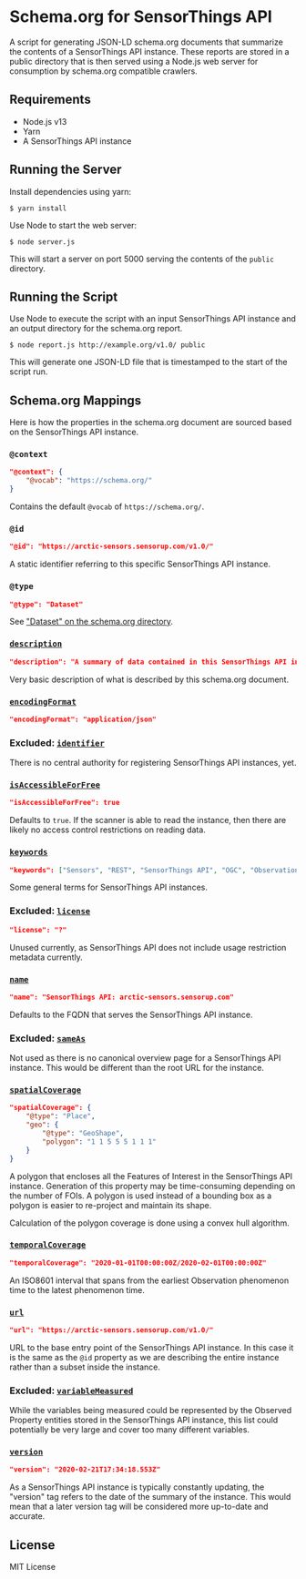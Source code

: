 # Schema.org for SensorThings API

A script for generating JSON-LD schema.org documents that summarize the contents of a SensorThings API instance. These reports are stored in a public directory that is then served using a Node.js web server for consumption by schema.org compatible crawlers.

## Requirements

* Node.js v13
* Yarn
* A SensorThings API instance

## Running the Server

Install dependencies using yarn:

```terminal
$ yarn install
```

Use Node to start the web server:

```terminal
$ node server.js
```

This will start a server on port 5000 serving the contents of the `public` directory.

## Running the Script

Use Node to execute the script with an input SensorThings API instance and an output directory for the schema.org report.

```terminal
$ node report.js http://example.org/v1.0/ public
```

This will generate one JSON-LD file that is timestamped to the start of the script run.

## Schema.org Mappings

Here is how the properties in the schema.org document are sourced based on the SensorThings API instance.

### `@context`

```json
"@context": {
    "@vocab": "https://schema.org/"
}
```

Contains the default `@vocab` of `https://schema.org/`.

### `@id`

```json
"@id": "https://arctic-sensors.sensorup.com/v1.0/"
```

A static identifier referring to this specific SensorThings API instance.

### `@type`

```json
"@type": "Dataset"
```

See ["Dataset" on the schema.org directory](https://schema.org/Dataset).

### [`description`](https://schema.org/description)

```json
"description": "A summary of data contained in this SensorThings API instance."
```

Very basic description of what is described by this schema.org document.

### [`encodingFormat`](https://schema.org/encodingFormat)

```json
"encodingFormat": "application/json"
```

### Excluded: [`identifier`](https://schema.org/identifier)

There is no central authority for registering SensorThings API instances, yet.

### [`isAccessibleForFree`](https://schema.org/isAccessibleForFree)

```json
"isAccessibleForFree": true
```

Defaults to `true`. If the scanner is able to read the instance, then there are likely no access control restrictions on reading data.

### [`keywords`](https://schema.org/keywords)

```json
"keywords": ["Sensors", "REST", "SensorThings API", "OGC", "Observations", "Measurements"]
```

Some general terms for SensorThings API instances.

### Excluded: [`license`](https://schema.org/license)

```json
"license": "?"
```

Unused currently, as SensorThings API does not include usage restriction metadata currently.

### [`name`](https://schema.org/name)

```json
"name": "SensorThings API: arctic-sensors.sensorup.com"
```

Defaults to the FQDN that serves the SensorThings API instance.

### Excluded: [`sameAs`](https://schema.org/sameAs)

Not used as there is no canonical overview page for a SensorThings API instance. This would be different than the root URL for the instance.

### [`spatialCoverage`](https://schema.org/spatialCoverage)

```json
"spatialCoverage": {
    "@type": "Place",
    "geo": {
        "@type": "GeoShape",
        "polygon": "1 1 5 5 5 1 1 1"
    }
}
```

A polygon that encloses all the Features of Interest in the SensorThings API instance. Generation of this property may be time-consuming depending on the number of FOIs. A polygon is used instead of a bounding box as a polygon is easier to re-project and maintain its shape.

Calculation of the polygon coverage is done using a convex hull algorithm.

### [`temporalCoverage`](https://schema.org/temporalCoverage)

```json
"temporalCoverage": "2020-01-01T00:00:00Z/2020-02-01T00:00:00Z"
```

An ISO8601 interval that spans from the earliest Observation phenomenon time to the latest phenomenon time.

### [`url`](https://schema.org/url)

```json
"url": "https://arctic-sensors.sensorup.com/v1.0/"
```

URL to the base entry point of the SensorThings API instance. In this case it is the same as the `@id` property as we are describing the entire instance rather than a subset inside the instance.

### Excluded: [`variableMeasured`](https://schema.org/variableMeasured)

While the variables being measured could be represented by the Observed Property entities stored in the SensorThings API instance, this list could potentially be very large and cover too many different variables.

### [`version`](https://schema.org/version)

```json
"version": "2020-02-21T17:34:18.553Z"
```

As a SensorThings API instance is typically constantly updating, the "version" tag refers to the date of the summary of the instance. This would mean that a later version tag will be considered more up-to-date and accurate.

## License

MIT License

